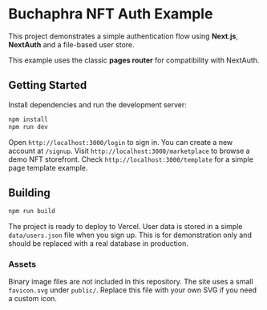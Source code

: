 # Buchaphra NFT Auth Example

This project demonstrates a simple authentication flow using **Next.js**, **NextAuth** and a file-based user store.

This example uses the classic **pages router** for compatibility with NextAuth.

## Getting Started

Install dependencies and run the development server:

```bash
npm install
npm run dev
```

Open `http://localhost:3000/login` to sign in. You can create a new account at `/signup`.
Visit `http://localhost:3000/marketplace` to browse a demo NFT storefront.
Check `http://localhost:3000/template` for a simple page template example.

## Building

```bash
npm run build
```

The project is ready to deploy to Vercel.  User data is stored in a simple
`data/users.json` file when you sign up.  This is for demonstration only and
should be replaced with a real database in production.

### Assets

Binary image files are not included in this repository. The site uses a small
`favicon.svg` under `public/`. Replace this file with your own SVG if you
need a custom icon.
